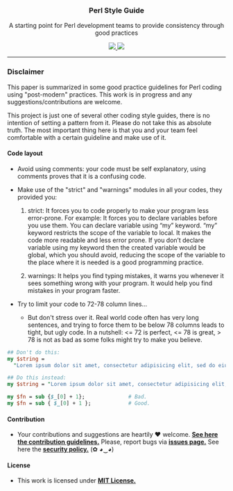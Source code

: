 <p align="center">
  <h3 align="center">Perl Style Guide</h3>
  <p align="center">A starting point for Perl development teams to provide consistency through good practices </p>
  <p align="center">
    <a href="https://github.com/GouveaHeitor/perl-style-guide/blob/master/LICENSE.md">
      <img src="https://img.shields.io/badge/license-MIT-blue.svg">
    </a>
    <a href="https://github.com/GouveaHeitor/perl-style-guide/releases">
      <img src="https://img.shields.io/badge/version-0.1.1-blue.svg">
    </a>
  </p>
</p>

---


### Disclaimer

This paper is summarized in some good practice guidelines for Perl coding using "post-modern" practices. This work is in progress and any suggestions/contributions are welcome.

This project is just one of several other coding style guides, there is no intention of setting a pattern from it. Please do not take this as absolute truth. The most important thing here is that you and your team feel comfortable with a certain guideline and make use of it.

#### Code layout

- Avoid using comments: your code must be self explanatory, using comments proves that it is a confusing code.

- Make use of the "strict" and "warnings" modules in all your codes, they provided you:
    1. strict: It forces you to code properly to make your program less error-prone. For example: It forces you to declare variables before you use them. You can declare variable using “my” keyword. “my” keyword restricts the scope of the variable to local. It makes the code more readable and less error prone. If you don’t declare variable using my keyword then the created variable would be global, which you should avoid, reducing the scope of the variable to the place where it is needed is a good programming practice.

    2. warnings: It helps you find typing mistakes, it warns you whenever it sees something wrong with your program. It would help you find mistakes in your program faster.


- Try to limit your code to 72-78 column lines...
  - But don't stress over it. Real world code often has very long sentences, and trying to force them to be below 78 columns leads to tight, but ugly code. In a nutshell: <= 72 is perfect, <= 78 is great, > 78 is not as bad as some folks might try to make you believe.

```perl
## Don't do this:
my $string =
  "Lorem ipsum dolor sit amet, consectetur adipisicing elit, sed do eiusmod tempor aliqua.";

## Do this instead:
my $string = "Lorem ipsum dolor sit amet, consectetur adipisicing elit, sed do eiusmod tempor aliqua.";

my $fn = sub {$_[0] + 1};              # Bad.
my $fn = sub { $_[0] + 1 };            # Good.
```

#### Contribution

- Your contributions and suggestions are heartily ♥ welcome. [**See here the contribution guidelines.**](/.github/CONTRIBUTING.md) Please, report bugs via [**issues page.**](https://github.com/GouveaHeitor/perl-style-guide/issues) See here the [**security policy.**](./github/SECURITY.md) (✿ ◕‿◕) 

#### License

- This work is licensed under [**MIT License.**](https://github.com/GouveaHeitor/perl-style-guide/blob/master/LICENSE.md)
